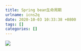 ```yaml
---
title: Spring bean生命周期
urlname: icns2q
date: 2020-10-03 10:33:38 +0800
tags: []
categories: []
---
```


![](/images/c77aa2a75ba99e623da6da764180fc0c.svg)
